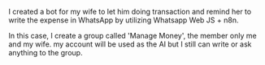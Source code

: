 I created a bot for my wife to let him doing transaction and remind her to write the expense in WhatsApp by utilizing Whatsapp Web JS + n8n.

In this case, I create a group called 'Manage Money', the member only me and my wife. my account will be used as the AI but I still can write or ask anything to the group.
